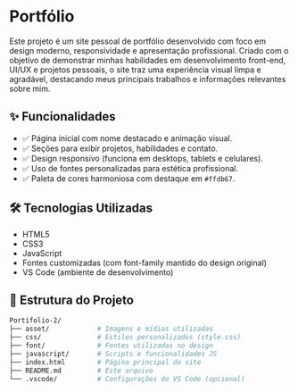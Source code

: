 # Portfólio 

Este projeto é um site pessoal de portfólio desenvolvido com foco em design moderno, responsividade e apresentação profissional. Criado com o objetivo de demonstrar minhas habilidades em desenvolvimento front-end, UI/UX e projetos pessoais, o site traz uma experiência visual limpa e agradável, destacando meus principais trabalhos e informações relevantes sobre mim.

## ✨ Funcionalidades

- ✅ Página inicial com nome destacado e animação visual.
- ✅ Seções para exibir projetos, habilidades e contato.
- ✅ Design responsivo (funciona em desktops, tablets e celulares).
- ✅ Uso de fontes personalizadas para estética profissional.
- ✅ Paleta de cores harmoniosa com destaque em `#ffdb67`.

## 🛠️ Tecnologias Utilizadas

- HTML5
- CSS3
- JavaScript
- Fontes customizadas (com font-family mantido do design original)
- VS Code (ambiente de desenvolvimento)

## 📁 Estrutura do Projeto

```bash
Portifolio-2/
├── asset/            # Imagens e mídias utilizadas
├── css/              # Estilos personalizados (style.css)
├── font/             # Fontes utilizadas no design
├── javascript/       # Scripts e funcionalidades JS
├── index.html        # Página principal do site
├── README.md         # Este arquivo
└── .vscode/          # Configurações do VS Code (opcional)
